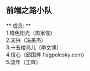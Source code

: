 前端之路小队
------------
** 成员: **  
1.橙色阳光（周家俊）  
2.天兴（冯美杰）  
3.十五楼鸟儿（李文博）  
4.信心（邱国烨 flagpolesky.com）  
5.流年（王辉）